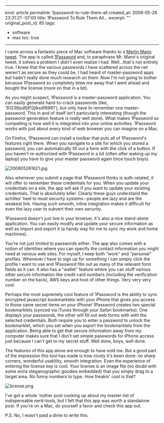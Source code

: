 ----- 
kind: article
permalink: 1password-to-rule-them-all
created_at: 2008-05-26 23:31:21 -07:00
title: 1Password To Rule Them All...
excerpt: ""
original_post_id: 85
tags: 
- software
- mac
toc: true
-----
I came across a fantastic piece of Mac software thanks to a [Merlin Mann tweet](http://twitter.com/hotdogsladies). The app is called [1Password](http://agilewebsolutions.com/products/1Password) and, to paraphrase Mr. Mann's original tweet, it solves a problem I didn't even realize I had. Well...that's not entirely true. I knew that the various passwords I have scattered across the net weren't as secure as they could be. I had heard of master-password apps but hadn't really done much research on them. Now I'm not going to bother because 1Password so completely blew me away that I went ahead and bought the license (more on that in a bit).

As you might suspect, 1Password is a master-password application. You can easily generate hard-to-crack passwords (like, '81239jsdfj912jlksdf8981'), but only have to remember one master-password. This in and of itself isn't particularly interesting (though the password-generation feature is really well done). What makes 1Password so compelling is how well it is integrated into your online activities. 1Password works with just about every kind of web browser you can imagine on a Mac.

On Firefox, 1Password can install a toolbar that puts all of 1Password's features right there. When you navigate to a site for which you stored a password, you can automatically fill out a form with the click of a button. If you haven't re-authorized with 1Password in a bit (often after waking up my laptop) you have to give your master password again (nice touch boys).

![200805261621.jpg](/images/2008/05/200805261621.jpg)

Also whenever you submit a page that 1Password thinks is auth-related, it will offer to remember these credentials for you. When you update your credentials on a site, the app will ask if you want to update your existing credentials. That is absolutely killer. Clearly these guys understand the achilles' heel to most security systems--people are lazy and are the weakest link. Having such smooth, inline integration makes it difficult for even the lazy user to subvert their own security.

1Password doesn't just live in your browser, it's also a nice stand-alone application. You can easily modify and update your secure information as well as import and export it (a handy way for me to sync my work and home machines).

You're not just limited to passwords either. The app also comes with a notion of identities where you can specify the contact information you might need at various web sites. For myself, I keep both "work" and "personal" profiles. Whenever I have to sign up for something I can simply click the profile I want to use and 1Password fills out as many of the relevant form fields as it can. It also has a "wallet" feature where you can stuff various other secure information like credit card numbers (including the verification number on the back), AWS keys and host of other things. Very very very cool.

Perhaps the most supremely cool feature of 1Password is the ability to sync encrypted javascript bookmarklets with your iPhone that gives you access to those same secret items on your iPhone! 1Password creates two special bookmarklets (synced via iTunes through your Safari bookmarks). One displays your passwords, the other will fill out web forms with with the selected credentials. Both require you to enter a password to unlock the bookmarklet, which you set when you export the bookmarklets from the application. Being able to get that secure information away from my computer makes sure that I don't set simple passwords for iPhone access just because I can't get to my secret stuff. Well done, boys, well done.

The features of this app alone are enough to have sold me. But a good part of the impression this tool has made is how nicely it's been done: no sharp corners, wonderful usability, smooth integration. Even the experience of entering the license key is cool. Your license is an image file (no doubt with some extra steganographic goodies embedded) that you simply drag to a target area. No funny numbers to type. How freakin' cool is that?

![license.png](/images/2008/05/license.jpg)

I've got a whole 'nuther post cooking up about my master-list of indispensable nerd-tools, but I felt that this app was worth a standalone post. If you're on a Mac, do yourself a favor and check this app out.

P.S. No, I wasn't paid a dime to write this.



